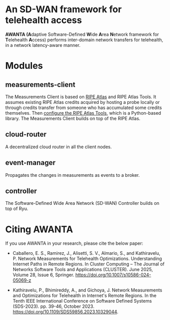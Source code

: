 # An SD-WAN framework for telehealth access

**AWANTA (A**daptive Software-Defined **W**ide **A**rea **N**etwork framework for **T**elehealth **A**ccess) performs inter-domain network transfers for telehealth, in a network latency-aware manner.


# Modules

## measurements-client

The Measurements Client is based on [RIPE Atlas](https://atlas.ripe.net/) and RIPE Atlas Tools. It assumes existing RIPE Atlas credits acquired by hosting a probe locally or through credits transfer from someone who has accumulated some credits themselves. Then [configure the RIPE Atlas Tools](https://ripe-atlas-tools.readthedocs.io/en/latest/use.html#configuration), which is a Python-based library. The Measurements Client builds on top of the RIPE Atlas. 

## cloud-router

A decentralized cloud router in all the client nodes.

## event-manager

Propagates the changes in measurements as events to a broker.

## controller

The Software-Defined Wide Area Network (SD-WAN) Controller builds on top of Ryu.


# Citing AWANTA

If you use AWANTA in your research, please cite the below paper:
* Caballero, E. S., Ramirez, J., Alisetti, S. V., Almario, S., and Kathiravelu, P. Network Measurements for Telehealth Optimizations. Understanding Internet Paths in Remote Regions. In Cluster Computing – The Journal of Networks Software Tools and Applications (CLUSTER). June 2025, Volume 28, Issue 6, Springer. https://doi.org/10.1007/s10586-024-05069-z
  
* Kathiravelu, P., Bhimireddy, A., and Gichoya, J. Network Measurements and Optimizations for Telehealth in Internet's Remote Regions. In the Tenth IEEE International Conference on Software Defined Systems (SDS-2023). pp. 39-46, October 2023. https://doi.org/10.1109/SDS59856.2023.10329044.
